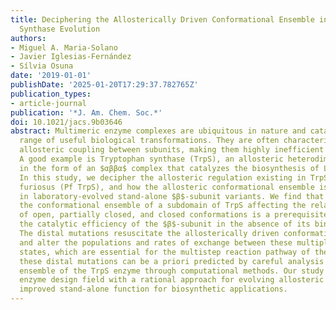 ```yaml
---
title: Deciphering the Allosterically Driven Conformational Ensemble in Tryptophan
  Synthase Evolution
authors:
- Miguel A. Maria-Solano
- Javier Iglesias-Fernández
- Sílvia Osuna
date: '2019-01-01'
publishDate: '2025-01-20T17:29:37.782765Z'
publication_types:
- article-journal
publication: '*J. Am. Chem. Soc.*'
doi: 10.1021/jacs.9b03646
abstract: Multimeric enzyme complexes are ubiquitous in nature and catalyze a broad
  range of useful biological transformations. They are often characterized by a tight
  allosteric coupling between subunits, making them highly inefficient when isolated.
  A good example is Tryptophan synthase (TrpS), an allosteric heterodimeric enzyme
  in the form of an $αββα$ complex that catalyzes the biosynthesis of Ltryptophan.
  In this study, we decipher the allosteric regulation existing in TrpS from Pyrococcus
  furiosus (Pf TrpS), and how the allosteric conformational ensemble is recovered
  in laboratory-evolved stand-alone $β$-subunit variants. We find that recovering
  the conformational ensemble of a subdomain of TrpS affecting the relative stabilities
  of open, partially closed, and closed conformations is a prerequisite for enhancing
  the catalytic efficiency of the $β$-subunit in the absence of its binding partner.
  The distal mutations resuscitate the allosterically driven conformational regulation
  and alter the populations and rates of exchange between these multiple conformational
  states, which are essential for the multistep reaction pathway of the enzyme. Interestingly,
  these distal mutations can be a priori predicted by careful analysis of the conformational
  ensemble of the TrpS enzyme through computational methods. Our study provides the
  enzyme design field with a rational approach for evolving allosteric enzymes toward
  improved stand-alone function for biosynthetic applications.
---
```

